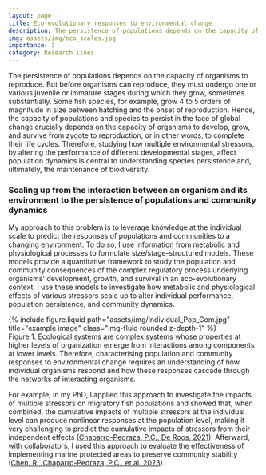 ```yaml
---
layout: page
title: Eco-evolutionary responses to environmental change
description: The persistence of populations depends on the capacity of organisms to reproduce. But to reproduce, organisms must develop, grow, and survive from zygote to reproduction. I study how environmental stressors, by altering the performance of different developmental stages, affect population persistence and community stabiity. 
img: assets/img/eco_scales.jpg
importance: 3
category: Research lines
---
```


The persistence of populations depends on the capacity of organisms to reproduce. But before organisms can reproduce, they must undergo one or various juvenile or immature stages during which they grow, sometimes substantially. Some fish species, for example, grow 4 to 5 orders of magnitude in size between hatching and the onset of reproduction. Hence, the capacity of populations and species to persist in the face of global change crucially depends on the capacity of organisms to develop, grow, and survive from zygote to reproduction, or in other words, to complete their life cycles. Therefore, studying how multiple environmental stressors, by altering the performance of different developmental stages, affect population dynamics is central to understanding species persistence and, ultimately, the maintenance of biodiversity.

### Scaling up from the interaction between an organism and its environment to the persistence of populations and community dynamics

My approach to this problem is to leverage knowledge at the individual scale to predict the responses of populations and communities to a changing environment. To do so, I use information from metabolic and physiological processes to formulate size/stage-structured models. These models provide a quantitative framework to study the population and community consequences of the complex regulatory process underlying organisms' development, growth, and survival in an eco-evolutionary context. I use these models to investigate how metabolic and physiological effects of various stressors scale up to alter individual performance, population persistence, and community dynamics.

<div class="row">
    <div class="col-sm mt-3 mt-md-0">
        {% include figure.liquid path="assets/img/Individual_Pop_Com.jpg" title="example image" class="img-fluid rounded z-depth-1" %}
    </div>
</div>
<div class="caption">
    Figure 1. Ecological systems are complex systems whose properties at higher levels of organization emerge from interactions among components at lower levels. Therefore, characterising population and community responses to environmental change requires an understanding of how individual organisms respond and how these responses cascade through the networks of interacting organisms. 
</div>


For example, in my PhD, I applied this approach to investigate the impacts of multiple stressors on migratory fish populations and showed that, when combined, the cumulative impacts of multiple stressors at the individual level can produce nonlinear responses at the population level, making it very challenging to predict the cumulative impacts of stressors from their independent effects (<a href="https://doi.org/10.1111/1365-2435.13751">Chaparro-Pedraza, P.C., De Roos, 2021</a>). Afterward, with collaborators, I used this approach to evaluate the effectiveness of implementing marine protected areas to preserve community stability (<a href="https://www.pnas.org/doi/10.1073/pnas.2307529120">Chen, R., Chaparro-Pedraza, P.C., et al. 2023</a>).
